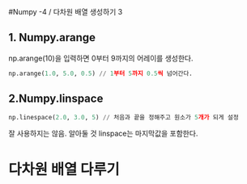 #Numpy -4 / 다차원 배열 생성하기 3
## 1. Numpy.arange
np.arange(10)을 입력하면 0부터 9까지의 어레이를 생성한다.
```python
np.arange(1.0, 5.0, 0.5) // 1부터 5까지 0.5씩 넘어간다.
```

## 2.Numpy.linspace
```python
np.linespace(2.0, 3.0, 5) // 처음과 끝을 정해주고 원소가 5개가 되게 설정
```
잘 사용하지는 않음. 알아둘 것
linspace는 마지막값을 포함한다.

# 다차원 배열 다루기
